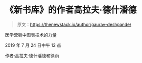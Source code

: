 # 《新书库》的作者高拉夫·德什潘德

> 原文：<https://thenewstack.io/author/gaurav-deshpande/>

医学营销中图表技术的力量

2019 年 7 月 24 日中午 12 点

作者:高拉夫·德什潘德和徐雨